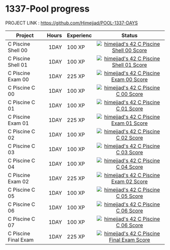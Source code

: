# 1337-Pool progress
PROJECT LINK : https://github.com/Himejjad/POOL-1337-DAYS

| Project             | Hours    | Experienc  |Status|
| ----------------    |---------:| ----------- |:------:|
|  C Piscine Shell 00 | 1DAY     | 100 XP    |  [![himejjad's 42 C Piscine Shell 00 Score](https://badge42.vercel.app/api/v2/clg1la94r000608kvte3cis6r/project/2674884)](https://github.com/JaeSeoKim/badge42)    |
|  C Piscine Shell 01 | 1DAY     | 100 XP    |   [![himejjad's 42 C Piscine Shell 01 Score](https://badge42.vercel.app/api/v2/clg1la94r000608kvte3cis6r/project/2675630)](https://github.com/JaeSeoKim/badge42)   |
|  C Piscine Exam 00  | 1DAY     |  225 XP           |   [![himejjad's 42 C Piscine Exam 00 Score](https://badge42.vercel.app/api/v2/clg1la94r000608kvte3cis6r/project/2676084)](https://github.com/JaeSeoKim/badge42)   |
|  C Piscine C 00     | 1DAY     | 100 XP            |   [![himejjad's 42 C Piscine C 00 Score](https://badge42.vercel.app/api/v2/clg1la94r000608kvte3cis6r/project/2678120)](https://github.com/JaeSeoKim/badge42)   |
|  C Piscine C 01     |  1DAY    |  100 XP           |   [![himejjad's 42 C Piscine C 01 Score](https://badge42.vercel.app/api/v2/clg1la94r000608kvte3cis6r/project/2684912)](https://github.com/JaeSeoKim/badge42)   |
|  C Piscine Exam 01  |  1DAY    |  225 XP           |   [![himejjad's 42 C Piscine Exam 01 Score](https://badge42.vercel.app/api/v2/clg1la94r000608kvte3cis6r/project/2693468)](https://github.com/JaeSeoKim/badge42)   |
|  C Piscine C 02     |  1DAY    |  100 XP                 |  [![himejjad's 42 C Piscine C 02 Score](https://badge42.vercel.app/api/v2/clg1la94r000608kvte3cis6r/project/2686953)](https://github.com/JaeSeoKim/badge42)    |
|  C Piscine C 03     | 1DAY     | 100 XP            |   [![himejjad's 42 C Piscine C 03 Score](https://badge42.vercel.app/api/v2/clg1la94r000608kvte3cis6r/project/2693869)](https://github.com/JaeSeoKim/badge42)   |
|  C Piscine C 04     | 1DAY     | 100 XP            | [![himejjad's 42 C Piscine C 04 Score](https://badge42.vercel.app/api/v2/clg1la94r000608kvte3cis6r/project/2699199)](https://github.com/JaeSeoKim/badge42)     |
|  C Piscine Exam 02  | 1DAY     |   225 XP          |   [![himejjad's 42 C Piscine Exam 02 Score](https://badge42.vercel.app/api/v2/clg1la94r000608kvte3cis6r/project/2702802)](https://github.com/JaeSeoKim/badge42)   |
|  C Piscine C 05     | 1DAY     | 100 XP            |   [![himejjad's 42 C Piscine C 05 Score](https://badge42.vercel.app/api/v2/clg1la94r000608kvte3cis6r/project/2705407)](https://github.com/JaeSeoKim/badge42)   |
|  C Piscine C 06     | 1DAY     |  100 XP           |    [![himejjad's 42 C Piscine C 06 Score](https://badge42.vercel.app/api/v2/clg1la94r000608kvte3cis6r/project/2705431)](https://github.com/JaeSeoKim/badge42)  |
|  C Piscine C 07     | 1DAY     |   100 XP          |    [![himejjad's 42 C Piscine C 06 Score](https://badge42.vercel.app/api/v2/clg1la94r000608kvte3cis6r/project/2705431)](https://github.com/JaeSeoKim/badge42)  |
|C Piscine Final Exam  |1DAY     |   225 XP          |     [![himejjad's 42 C Piscine Final Exam Score](https://badge42.vercel.app/api/v2/clg1la94r000608kvte3cis6r/project/2714552)](https://github.com/JaeSeoKim/badge42) |

